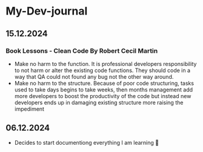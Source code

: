 # My-Dev-journal

## 15.12.2024
### Book Lessons - Clean Code By Robert Cecil Martin
- Make no harm to the function. It is professional developers responsibility to not harm or alter the existing code functions. They should code in a way that QA could not found any bug not the other way around.
- Make no harm to the structure. Because of poor code structuring, tasks used to take days begins to take weeks, then months management add more developers to boost the productivity of the code but instead new developers ends up in damaging existing structure more raising the impediment
## 06.12.2024
- Decides to start documentiong everything I am learning 🙂
